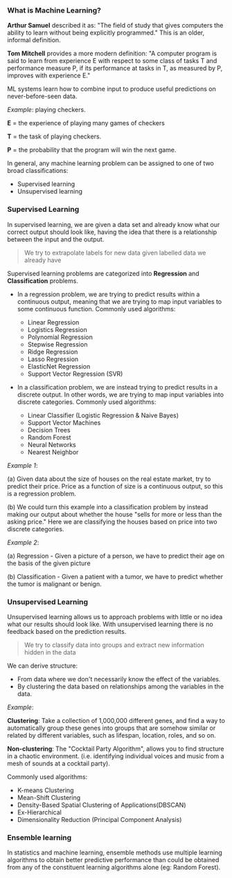 ### What is Machine Learning?
**Arthur Samuel** described it as: "The field of study that gives computers the ability to learn without being explicitly programmed." This is an older, informal definition.

**Tom Mitchell** provides a more modern definition: "A computer program is said to learn from experience E with respect to some class of tasks T and performance measure P, if its performance at tasks in T, as measured by P, improves with experience E."

ML systems learn how to combine input to produce useful predictions on never-before-seen data.

_Example_: playing checkers.

**E** = the experience of playing many games of checkers

**T** = the task of playing checkers.

**P** = the probability that the program will win the next game.

In general, any machine learning problem can be assigned to one of two broad classifications:

- Supervised learning
- Unsupervised learning

### Supervised Learning
In supervised learning, we are given a data set and already know what our correct output should look like, having the idea that there is a relationship between the input and the output.

> We try to extrapolate labels for new data given labelled data we already have

Supervised learning problems are categorized into **Regression** and **Classification** problems.

- In a regression problem, we are trying to predict results within a continuous output, meaning that we are trying to map input variables to some continuous function. Commonly used algorithms:
    - Linear Regression
    - Logistics Regression
    - Polynomial Regression
    - Stepwise Regression
    - Ridge Regression
    - Lasso Regression
    - ElasticNet Regression
    - Support Vector Regression (SVR)

- In a classification problem, we are instead trying to predict results in a discrete output. In other words, we are trying to map input variables into discrete categories. Commonly used algorithms:
    - Linear Classifier (Logistic Regression & Naive Bayes)
    - Support Vector Machines
    - Decision Trees
    - Random Forest
    - Neural Networks
    - Nearest Neighbor

_Example 1_:

(a) Given data about the size of houses on the real estate market, try to predict their price. Price as a function of size is a continuous output, so this is a regression problem.

(b) We could turn this example into a classification problem by instead making our output about whether the house "sells for more or less than the asking price." Here we are classifying the houses based on price into two discrete categories.

_Example 2_:

(a) Regression - Given a picture of a person, we have to predict their age on the basis of the given picture

(b) Classification - Given a patient with a tumor, we have to predict whether the tumor is malignant or benign.

### Unsupervised Learning
Unsupervised learning allows us to approach problems with little or no idea what our results should look like. With unsupervised learning there is no feedback based on the prediction results.

> We try to classify data into groups and extract new information hidden in the data

We can derive structure:

- From data where we don't necessarily know the effect of the variables.
- By clustering the data based on relationships among the variables in the data.

_Example_:

**Clustering**: Take a collection of 1,000,000 different genes, and find a way to automatically group these genes into groups that are somehow similar or related by different variables, such as lifespan, location, roles, and so on.

**Non-clustering**: The "Cocktail Party Algorithm", allows you to find structure in a chaotic environment. (i.e. identifying individual voices and music from a mesh of sounds at a cocktail party).

Commonly used algorithms:

- K-means Clustering
- Mean-Shift Clustering
- Density-Based Spatial Clustering of Applications(DBSCAN)
- Ex-Hierarchical
- Dimensionality Reduction (Principal Component Analysis)

### Ensemble learning
In statistics and machine learning, ensemble methods use multiple learning algorithms to obtain better predictive performance than could be obtained from any of the constituent learning algorithms alone (eg: Random Forest).